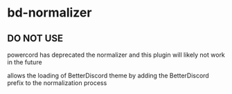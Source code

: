 # bd-normalizer

## DO NOT USE
powercord has deprecated the normalizer and this plugin will likely not work in the future

allows the loading of BetterDiscord theme by adding the BetterDiscord prefix to the normalization process


